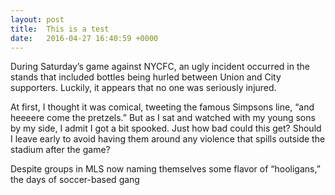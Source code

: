 ```yaml
---
layout: post
title:  This is a test
date:   2016-04-27 16:40:59 +0000
---
```



During Saturday’s game against NYCFC, an ugly incident occurred in the stands that included bottles being hurled between Union and City supporters. Luckily, it appears that no one was seriously injured.

At first, I thought it was comical, tweeting the famous Simpsons line, “and heeeere come the pretzels.” But as I sat and watched with my young sons by my side, I admit I got a bit spooked. Just how bad could this get? Should I leave early to avoid having them around any violence that spills outside the stadium after the game?

Despite groups in MLS now naming themselves some flavor of “hooligans,” the days of soccer-based gang
